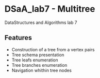 # DSaA_lab7 - Multitree
DataStructures and Algorithms lab 7
## Features

- Construction of a tree from a vertex pairs
- Tree schema presentation
- Tree leafs enumeration
- Tree branches enumeration
- Navigation whithin tree nodes

